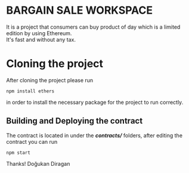 # BARGAIN SALE WORKSPACE

It is a project that consumers can buy product of day which is a limited edition by using Ethereum.  
It's fast and without any tax. 


# Cloning the project
After cloning the project please run 

    npm install ethers

in order to install the necessary package for the project to run correctly.



## Building and Deploying the contract
The contract is located in under the ***contracts/*** folders, after editing the contract you can run

    npm start




Thanks! Doğukan Diragan

